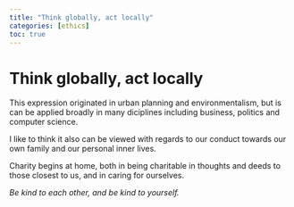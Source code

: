 ```yaml
---
title: "Think globally, act locally"
categories: [ethics]
toc: true
---
```


# Think globally, act locally

This expression originated in urban planning and environmentalism, but is can be applied broadly in many diciplines including business, politics and computer science.

I like to think it also can be viewed with regards to our conduct towards our own family and our personal inner lives.

Charity begins at home, both in being charitable in thoughts and deeds to those closest to us, and in caring for ourselves.

*Be kind to each other, and be kind to yourself.*
